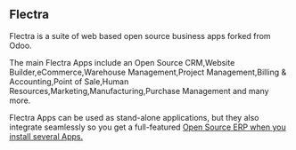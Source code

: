 Flectra
-------

Flectra is a suite of web based open source business apps forked from Odoo. 

The main Flectra Apps include an Open Source CRM,Website Builder,eCommerce,Warehouse Management,Project Management,Billing &amp; Accounting,Point of Sale,Human Resources,Marketing,Manufacturing,Purchase Management and many more.

Flectra Apps can be used as stand-alone applications, but they also integrate seamlessly so you get
a full-featured <a href="https://flectrahq.com">Open Source ERP when you install several Apps.
